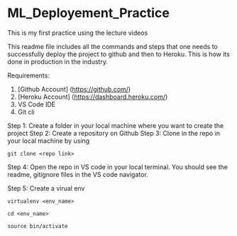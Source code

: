 # ML_Deployement_Practice
This is my first practice using the lecture videos

This readme file includes all the commands and steps that one needs to successfully deploy the project to github and then to Heroku. This is how its done in production in the industry.

Requirements:

1.  [Github Account] (https://github.com/)
2.  [Heroku Account] (https://dashboard.heroku.com/)
3.  VS Code IDE
4.  Git cli

Step 1: Create a folder in your local machine where you want to create the project
Step 2: Create a repository on Github
Step 3: Clone in the repo in your local machine by using
```
git clone <repo link>
```
Step 4: Open the repo in VS code in your local terminal. You should see the readme, gitignore files in the VS code navigator.

Step 5: Create a virual env
```
virtualenv <env_name>
```
```
cd <env_name>
```
```
source bin/activate
```




